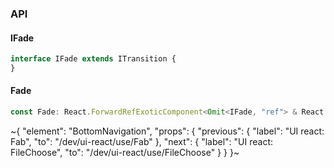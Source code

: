 

### API

#### IFade

```ts
interface IFade extends ITransition {
}
```

#### Fade

```ts
const Fade: React.ForwardRefExoticComponent<Omit<IFade, "ref"> & React.RefAttributes<unknown>>;
```


~{
  "element": "BottomNavigation",
  "props": {
    "previous": {
      "label": "UI react: Fab",
      "to": "/dev/ui-react/use/Fab"
    },
    "next": {
      "label": "UI react: FileChoose",
      "to": "/dev/ui-react/use/FileChoose"
    }
  }
}~
